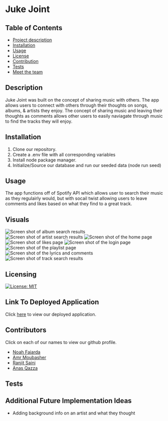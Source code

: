# Juke Joint

## Table of Contents

-   [Project description](#description)
-   [Installation](#installation)
-   [Usage](#usage)
-   [License](#license)
-   [Contribution](#contribution)
-   [Tests](#tests)
-   [Meet the team](#team)

## Description

Juke Joint was built on the concept of sharing music with others. The app allows users to connect with others through their thoughts on songs, albums, & artists they enjoy. The concept of sharing music and leaving their thoughts as comments allows other users to easily naviagate through music to find the tracks they will enjoy.

## Installation

1. Clone our repository.
2. Create a .env file with all corresponding variables
3. Install node package manager.
4. Initialize/Source our database and run our seeded data (node run seed)

## Usage

The app functions off of Spotify API which allows user to search their music as they regulairly would, but with socail twist allowing users to leave comments and likes based on what they find to a great track.

## Visuals

![Screen shot of album search results](https://github.com/noahfajarda/Project-2-Juke-Joint/blob/noah-branch/assets/screenshots/for-README/Album%20search.png)
![Screen shot of artist search results](https://github.com/noahfajarda/Project-2-Juke-Joint/blob/noah-branch/assets/screenshots/for-README/Artist%20search.png)
![Screen shot of the home page](https://github.com/noahfajarda/Project-2-Juke-Joint/blob/noah-branch/assets/screenshots/for-README/Homepage.png)
![Screen shot of likes page](https://github.com/noahfajarda/Project-2-Juke-Joint/blob/noah-branch/assets/screenshots/for-README/Likes%20page.png)
![Screen shot of the login page](https://github.com/noahfajarda/Project-2-Juke-Joint/blob/noah-branch/assets/screenshots/for-README/Login%20Page.png)
![Screen shot of the playlist page](https://github.com/noahfajarda/Project-2-Juke-Joint/blob/noah-branch/assets/screenshots/for-README/Playlist%20page.png)
![Screen shot of the lyrics and comments](https://github.com/noahfajarda/Project-2-Juke-Joint/blob/noah-branch/assets/screenshots/for-README/Song%20search%20with%20lyrics%20and%20comments.png)
![Screen shot of track search results](https://github.com/noahfajarda/Project-2-Juke-Joint/blob/noah-branch/assets/screenshots/for-README/Track%20Search.png)

## Licensing

[![License: MIT](https://img.shields.io/badge/License-MIT-yellow.svg)](https://opensource.org/licenses/MIT)

## Link To Deployed Application

Click [here](https://juke-joint.herokuapp.com/) to view our deployed application.

## Contributors

Click on each of our names to view our github profile.

-   [Noah Fajarda](https://github.com/noahfajarda)
-   [Amr Moubasher](https://github.com/amoubasher)
-   [Ranjit Saini](https://github.com/rjsaini88)
-   [Anas Qazza](https://github.com/aqazza)

## Tests

## Additional Future Implementation Ideas

-   Adding background info on an artist and what they thought
